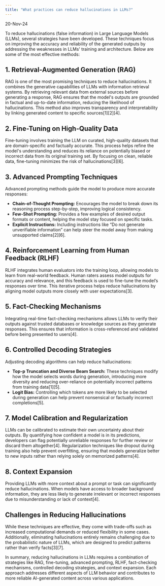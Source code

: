 ```yaml
---
title: "What practices can reduce hallucinations in LLMs?"
---
```


20-Nov-24

To reduce hallucinations (false information) in Large Language Models (LLMs), several strategies have been developed. These techniques focus on improving the accuracy and reliability of the generated outputs by addressing the weaknesses in LLMs' training and architecture. Below are some of the most effective methods:

## **1. Retrieval-Augmented Generation (RAG)**
RAG is one of the most promising techniques to reduce hallucinations. It combines the generative capabilities of LLMs with information retrieval systems. By retrieving relevant data from external sources before generating a response, RAG ensures that the model's outputs are grounded in factual and up-to-date information, reducing the likelihood of hallucinations. This method also improves transparency and interpretability by linking generated content to specific sources[1][2][4].

## **2. Fine-Tuning on High-Quality Data**
Fine-tuning involves training the LLM on curated, high-quality datasets that are domain-specific and factually accurate. This process helps refine the model's understanding and reduces its reliance on potentially biased or incorrect data from its original training set. By focusing on clean, reliable data, fine-tuning minimizes the risk of hallucinations[3][6].

## **3. Advanced Prompting Techniques**
Advanced prompting methods guide the model to produce more accurate responses:
- **Chain-of-Thought Prompting:** Encourages the model to break down its reasoning process step-by-step, improving logical consistency.
- **Few-Shot Prompting:** Provides a few examples of desired output formats or content, helping the model stay focused on specific tasks.
- **Explicit Instructions:** Including instructions like “Do not generate unverifiable information” can help steer the model away from making unsupported claims[2][6].

## **4. Reinforcement Learning from Human Feedback (RLHF)**
RLHF integrates human evaluators into the training loop, allowing models to learn from real-world feedback. Human raters assess model outputs for accuracy and relevance, and this feedback is used to fine-tune the model’s responses over time. This iterative process helps reduce hallucinations by aligning model outputs more closely with user expectations[3].

## **5. Fact-Checking Mechanisms**
Integrating real-time fact-checking mechanisms allows LLMs to verify their outputs against trusted databases or knowledge sources as they generate responses. This ensures that information is cross-referenced and validated before being presented to users[4].

## **6. Controlled Decoding Strategies**
Adjusting decoding algorithms can help reduce hallucinations:
- **Top-p Truncation and Diverse Beam Search:** These techniques modify how the model selects words during generation, introducing more diversity and reducing over-reliance on potentially incorrect patterns from training data[1][5].
- **Logit Bias:** Controlling which tokens are more likely to be selected during generation can help prevent nonsensical or factually incorrect completions[5].

## **7. Model Calibration and Regularization**
LLMs can be calibrated to estimate their own uncertainty about their outputs. By quantifying how confident a model is in its predictions, developers can flag potentially unreliable responses for further review or discard them altogether[4]. Regularization techniques like dropout during training also help prevent overfitting, ensuring that models generalize better to new inputs rather than relying solely on memorized patterns[4].

## **8. Context Expansion**
Providing LLMs with more context about a prompt or task can significantly reduce hallucinations. When models have access to broader background information, they are less likely to generate irrelevant or incorrect responses due to misunderstanding or lack of context[4].

## **Challenges in Reducing Hallucinations**
While these techniques are effective, they come with trade-offs such as increased computational demands or reduced flexibility in some cases. Additionally, eliminating hallucinations entirely remains challenging due to the probabilistic nature of LLMs, which are designed to predict patterns rather than verify facts[3][7].

In summary, reducing hallucinations in LLMs requires a combination of strategies like RAG, fine-tuning, advanced prompting, RLHF, fact-checking mechanisms, controlled decoding strategies, and context expansion. Each approach addresses different aspects of LLM behavior and contributes to more reliable AI-generated content across various applications.

 